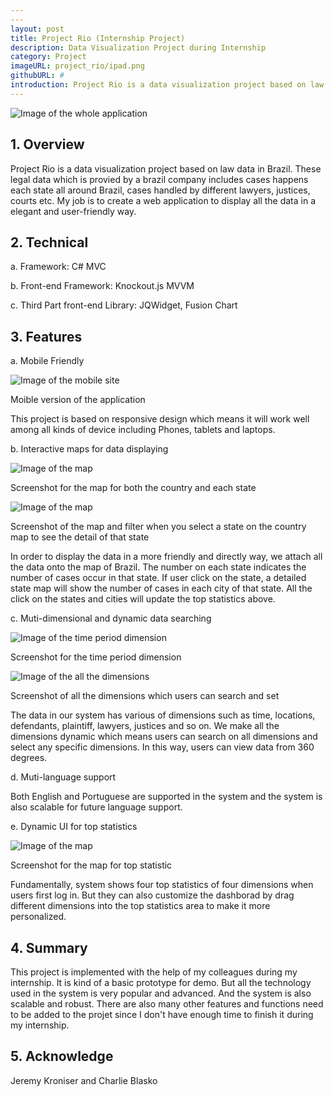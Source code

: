 ```yaml
---
---
layout: post
title: Project Rio (Internship Project)
description: Data Visualization Project during Internship
category: Project
imageURL: project_rio/ipad.png
githubURL: #
introduction: Project Rio is a data visualization project based on law data in Brazil. These legal data includes cases happens each state all around Brazil, cases handled by different lawyers, justices, courts etc. 
---
```

![Image of the whole application](/img/project/project_rio/ipad.png)

## 1. Overview
Project Rio is a data visualization project based on law data in Brazil. These legal data which is provied by a brazil company includes cases happens each state all around Brazil, cases handled by different lawyers, justices, courts etc. My job is to create a web application to display all the data in a elegant and user-friendly way.

## 2. Technical 
a. Framework: C# MVC

b. Front-end Framework: Knockout.js MVVM

c. Third Part front-end Library: JQWidget, Fusion Chart

## 3. Features
a. Mobile Friendly

![Image of the mobile site](/img/project/project_rio/mobile2.png)

<p class='center'>
	Moible version of the application
</p>

This project is based on responsive design which means it will work well among all kinds of device including Phones, tablets and laptops.

b. Interactive maps for data displaying

![Image of the map](/img/project/project_rio/map.png)

<p class='center'>
	Screenshot for the map for both the country and each state
</p>

![Image of the map](/img/project/project_rio/map2.png)

<p class='center'>
	Screenshot of the map and filter when you select a state on the country map to see the detail of that state
</p>

In order to display the data in a more friendly and directly way, we attach all the data onto the map of Brazil. The number on each state indicates the number of cases occur in that state. If user click on the state, a detailed state map will show the number of cases in each city of that state. All the click on the states and cities will update the top statistics above.

c. Muti-dimensional and dynamic data searching

![Image of the time period dimension](/img/project/project_rio/time_dimension.png)

<p class='center'>
	Screenshot for the time period dimension
</p>

![Image of the all the dimensions](/img/project/project_rio/dimensions2.png)

<p class='center'>
	Screenshot of all the dimensions which users can search and set
</p>

The data in our system has various of dimensions such as time, locations, defendants, plaintiff, lawyers, justices and so on. We make all the dimensions dynamic which means users can search on all dimensions and select any specific dimensions. In this way, users can view data from 360 degrees. 

d. Muti-language support

Both English and Portuguese are supported in the system and the system is also scalable for future language support.

e. Dynamic UI for top statistics

![Image of the map](/img/project/project_rio/top_statistic.png)

<p class='center'>
	Screenshot for the map for top statistic
</p>

Fundamentally, system shows four top statistics of four dimensions when users first log in. But they can also customize the dashborad by drag different dimensions into the top statistics area to make it more personalized. 

## 4. Summary
This project is implemented with the help of my colleagues during my internship. It is kind of a basic prototype for demo. But all the technology used in the system is very popular and advanced. And the system is also scalable and robust. There are also many other features and functions need to be added to the projet since I don't have enough time to finish it during my internship.

## 5. Acknowledge
Jeremy Kroniser and Charlie Blasko